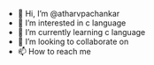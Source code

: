 - 👋 Hi, I’m @atharvpachankar
- 👀 I’m interested in c language
- 🌱 I’m currently learning c language
- 💞️ I’m looking to collaborate on 
- 📫 How to reach me 

<!---
atharvpachankar/atharvpachankar is a ✨ special ✨ repository because its `README.md` (this file) appears on your GitHub profile.
You can click the Preview link to take a look at your changes.
--->

